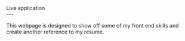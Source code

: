 <div> <a>Live application <a/><div/>
---

This webpage is designed to show off some of my front end skills and create another reference to my resume.